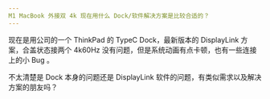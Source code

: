 ```yaml
---
M1 MacBook 外接双 4k 现在用什么 Dock/软件解决方案是比较合适的？
---
```


现在是用公司的一个 ThinkPad 的 TypeC Dock，最新版本的 DisplayLink 方案，合盖状态接两个 4k60Hz 没有问题，但是系统动画有点卡顿，也有一些连接上的小 Bug 。

不太清楚是 Dock 本身的问题还是 DisplayLink 软件的问题，有类似需求以及解决方案的朋友吗？